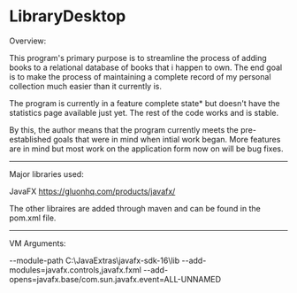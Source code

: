 # LibraryDesktop

Overview:

  This program's primary purpose is to streamline the process of adding books to a relational database of books that i happen to own. 
  The end goal is to make the process of maintaining a complete record of my personal collection much easier than it currently is. 
  
  The program is currently in a feature complete state* but doesn't have the statistics page available just yet. The rest of the code works and is stable.

  By this, the author means that the program currently meets the pre-established goals that were in mind when intial work began. More features are in mind but most work on the application form now on will be bug fixes.

---------------------------
Major libraries used:

  JavaFX https://gluonhq.com/products/javafx/
  
  The other libraires are added through maven and can be found in the pom.xml file.
  
--------------------------
VM Arguments:

--module-path C:\JavaExtras\javafx-sdk-16\lib 
--add-modules=javafx.controls,javafx.fxml 
--add-opens=javafx.base/com.sun.javafx.event=ALL-UNNAMED
